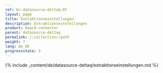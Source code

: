 ```yaml
---
ref: bc-datasource-deltaq-07
layout: page
title: Extraktionseinstellungen
description: Extraktionseinstellungen
product: board-connector
parent: datasource-deltaq
permalink: /:collection/:path
weight: 7
lang: de_DE
progressstate: 3
---
```

{% include _content/de/datasource-deltaq/extraktionseinstellungen.md %} 